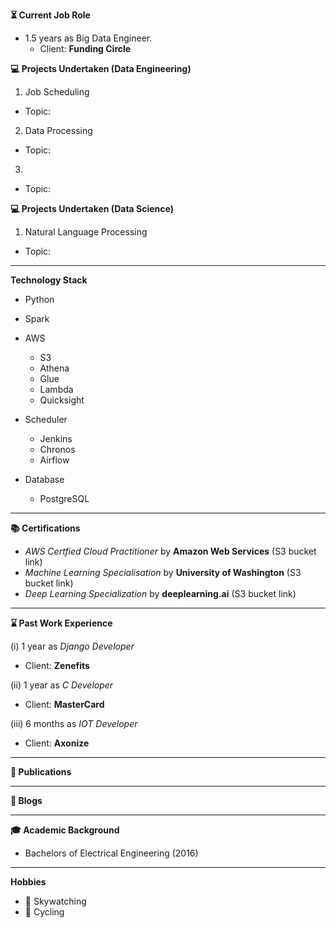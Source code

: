 **:hourglass_flowing_sand: Current Job Role**
- 1.5 years as Big Data Engineer. 
  - Client: **Funding Circle**

**:computer: Projects Undertaken (Data Engineering)**
1. Job Scheduling
- Topic:

2. Data Processing
- Topic:

3. 
- Topic:

**:computer: Projects Undertaken (Data Science)**
1. Natural Language Processing
- Topic:

------------------------------------

**Technology Stack**
- Python

- Spark

- AWS 
   - S3
   - Athena
   - Glue
   - Lambda
   - Quicksight
   
- Scheduler
    - Jenkins
    - Chronos
    - Airflow
    
- Database
  - PostgreSQL

------------------------------------

**:books: Certifications**
- _AWS Certfied Cloud Practitioner_ by **Amazon Web Services** (S3 bucket link)
-  _Machine Learning Specialisation_ by **University of Washington** (S3 bucket link)
- _Deep Learning Specialization_ by **deeplearning.ai** (S3 bucket link)

------------------------------------

**:hourglass: Past Work Experience**

(i) 1 year as _Django Developer_ 
  - Client: **Zenefits**
  
(ii) 1 year as _C Developer_ 
  - Client: **MasterCard**
  
(iii) 6 months as _IOT Developer_ 
  - Client: **Axonize**

------------------------------------

**:page_facing_up: Publications**

------------------------------------

**:memo: Blogs**

------------------------------------

**:mortar_board: Academic Background**
- Bachelors of Electrical Engineering (2016)

------------------------------------

**Hobbies**

- :telescope: Skywatching
- :bicyclist: Cycling

